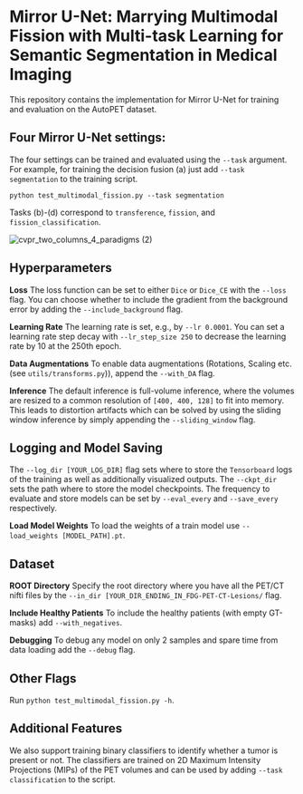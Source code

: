 # Mirror U-Net: Marrying Multimodal Fission with Multi-task Learning for Semantic Segmentation in Medical Imaging
This repository contains the implementation for Mirror U-Net for training and evaluation on the AutoPET dataset. 

## Four Mirror U-Net settings:
The four settings can be trained and evaluated using the `--task` argument. For example, for training the decision fusion (a) just add `--task segmentation` to the training script. 

```
python test_multimodal_fission.py --task segmentation 
```

Tasks (b)-(d) correspond to `transference`, `fission`, and `fission_classification`. 

![cvpr_two_columns_4_paradigms (2)](https://user-images.githubusercontent.com/40185241/216580053-c043e3d7-999f-419c-9754-41e0135808dd.png)

## Hyperparameters
**Loss**
The loss function can be set to either `Dice` or `Dice_CE` with the `--loss` flag. You can choose whether to include the gradient from the background error by adding the `--include_background` flag. 

**Learning Rate**
The learning rate is set, e.g., by `--lr 0.0001`. You can set a learning rate step decay with `--lr_step_size 250` to decrease the learning rate by 10 at the 250th epoch.

**Data Augmentations**
To enable data augmentations (Rotations, Scaling etc. (see `utils/transforms.py`)), append the `--with_DA` flag.

**Inference**
The default inference is full-volume inference, where the volumes are resized to a common resolution of `[400, 400, 128]` to fit into memory. This leads to distortion artifacts which can be solved by using the sliding window inference by simply appending the `--sliding_window` flag. 

## Logging and Model Saving
The `--log_dir [YOUR_LOG_DIR]` flag sets where to store the `Tensorboard` logs of the training as well as additionally visualized outputs. The `--ckpt_dir` sets the path where to store the model checkpoints. The frequency to evaluate and store models can be set by `--eval_every` and `--save_every` respectively.

**Load Model Weights** To load the weights of a train model use `--load_weights [MODEL_PATH].pt`.


## Dataset
**ROOT Directory** 
Specify the root directory where you have all the PET/CT nifti files by the `--in_dir [YOUR_DIR_ENDING_IN_FDG-PET-CT-Lesions/` flag.

**Include Healthy Patients**
To include the healthy patients (with empty GT-masks) add `--with_negatives`. 

**Debugging** To debug any model on only 2 samples and spare time from data loading add the `--debug` flag.

## Other Flags
Run `python test_multimodal_fission.py -h`.


## Additional Features
We also support training binary classifiers to identify whether a tumor is present or not. The classifiers are trained on 2D Maximum Intensity Projections (MIPs) of the PET volumes and can be used by adding `--task classification` to the script. 




